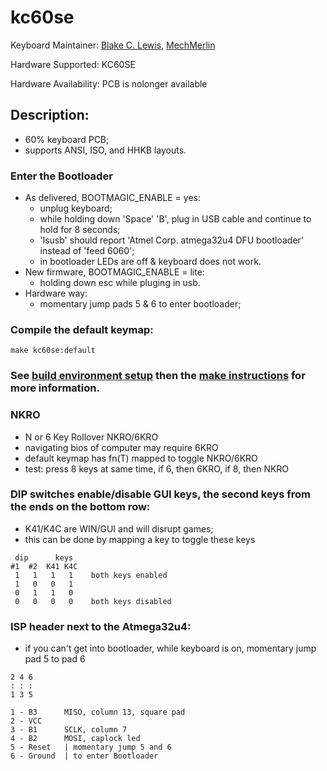 # kc60se

Keyboard Maintainer: [Blake C. Lewis](https://github.com/BlakeCLewis), [MechMerlin](https://www.github.com/mechmerlin)       

Hardware Supported: KC60SE

Hardware Availability: PCB is nolonger available

## Description:
  * 60% keyboard PCB;
  * supports ANSI, ISO, and HHKB layouts.


### Enter the Bootloader
  * As delivered, BOOTMAGIC_ENABLE = yes:
    * unplug keyboard;
    * while holding down 'Space' 'B', plug in USB cable and continue to hold for 8 seconds;
    * 'lsusb' should report 'Atmel Corp. atmega32u4 DFU bootloader' instead of 'feed 6060';
    * in bootloader LEDs are off &amp; keyboard does not work.
  * New firmware, BOOTMAGIC_ENABLE = lite:
    * holding down esc while pluging in usb.
  * Hardware way: 
    * momentary jump pads 5 &amp; 6 to enter bootloader;

### Compile the default keymap:
    make kc60se:default

### See [build environment setup](https://docs.qmk.fm/#/getting_started_build_tools) then the [make instructions](https://docs.qmk.fm/#/getting_started_make_guide) for more information.

### NKRO
  * N or 6 Key Rollover NKRO/6KRO
  * navigating bios of computer may require 6KRO
  * default keymap has fn(T) mapped to toggle NKRO/6KRO
  * test: press 8 keys at same time, if 6, then 6KRO, if 8, then NKRO

### DIP switches enable/disable GUI keys, the second keys from the ends on the bottom row:
  * K41/K4C are WIN/GUI and will disrupt games;
  * this can be done by mapping a key to toggle these keys

 ```
  dip      keys
 #1  #2  K41 K4C
  1   1   1   1    both keys enabled
  1   0   0   1
  0   1   1   0
  0   0   0   0    both keys disabled
  ```
### ISP header next to the Atmega32u4:
  * if you can't get into bootloader, while keyboard is on, momentary jump pad 5 to pad 6

  ```
  2 4 6
  : : :
  1 3 5
  ```
  ```
  1 - B3      MISO, column 13, square pad
  2 - VCC
  3 - B1      SCLK, column 7
  4 - B2      MOSI, caplock led
  5 - Reset   | momentary jump 5 and 6
  6 - Ground  | to enter Bootloader
  ```
